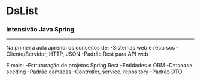 # DsList
<h3>Intensivão Java Spring</h3>

---

Na primeira aula aprendi os conceitos de:
-Sistemas web e recursos
-Cliente/Servidor, HTTP, JSON
-Padrão Rest para API web

E mais:
-Estruturação de projetos Spring Rest
-Entidades e ORM
-Database seeding
-Padrão camadas
-Controller, service, repository
-Padrão DTO


